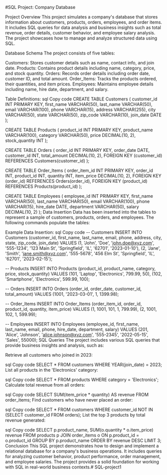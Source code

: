 #SQL Project: Company Database



Project Overview
This project simulates a company's database that stores information about customers, products, orders, employees, and order items. It includes SQL queries for data analysis and business insights such as total revenue, order details, customer behavior, and employee salary analysis. The project showcases how to manage and analyze structured data using SQL.

Database Schema
The project consists of five tables:

Customers: Stores customer details such as name, contact info, and join date.
Products: Contains product details including name, category, price, and stock quantity.
Orders: Records order details including order date, customer ID, and total amount.
Order_Items: Tracks the products ordered, their quantities, and item prices.
Employees: Maintains employee details including name, hire date, department, and salary.

Table Definitions:
sql
Copy code
CREATE TABLE Customers (
    customer_id INT PRIMARY KEY,
    first_name VARCHAR(50),
    last_name VARCHAR(50),
    email VARCHAR(100),
    phone VARCHAR(15),
    address VARCHAR(255),
    city VARCHAR(50),
    state VARCHAR(50),
    zip_code VARCHAR(10),
    join_date DATE
);

CREATE TABLE Products (
    product_id INT PRIMARY KEY,
    product_name VARCHAR(100),
    category VARCHAR(50),
    price DECIMAL(10, 2),
    stock_quantity INT
);

CREATE TABLE Orders (
    order_id INT PRIMARY KEY,
    order_date DATE,
    customer_id INT,
    total_amount DECIMAL(10, 2),
    FOREIGN KEY (customer_id) REFERENCES Customers(customer_id)
);

CREATE TABLE Order_Items (
    order_item_id INT PRIMARY KEY,
    order_id INT,
    product_id INT,
    quantity INT,
    item_price DECIMAL(10, 2),
    FOREIGN KEY (order_id) REFERENCES Orders(order_id),
    FOREIGN KEY (product_id) REFERENCES Products(product_id)
);

CREATE TABLE Employees (
    employee_id INT PRIMARY KEY,
    first_name VARCHAR(50),
    last_name VARCHAR(50),
    email VARCHAR(100),
    phone VARCHAR(15),
    hire_date DATE,
    department VARCHAR(50),
    salary DECIMAL(10, 2)
);
Data Insertion
Data has been inserted into the tables to represent a sample of customers, products, orders, and employees. The following commands populate the tables:

Example Data Insertion:
sql
Copy code
-- Customers
INSERT INTO Customers (customer_id, first_name, last_name, email, phone, address, city, state, zip_code, join_date)
VALUES (1, 'John', 'Doe', 'john.doe@xyz.com', '555-1234', '123 Main St', 'Springfield', 'IL', '62701', '2023-01-10'),
(2, 'Jane', 'Smith', 'jane.smith@xyz.com', '555-5678', '456 Elm St', 'Springfield', 'IL', '62701', '2023-02-15');

-- Products
INSERT INTO Products (product_id, product_name, category, price, stock_quantity)
VALUES (101, 'Laptop', 'Electronics', 799.99, 50), (102, 'Smartphone', 'Electronics', 599.99, 100);

-- Orders
INSERT INTO Orders (order_id, order_date, customer_id, total_amount)
VALUES (1001, '2023-03-01', 1, 1399.98);

-- Order_Items
INSERT INTO Order_Items (order_item_id, order_id, product_id, quantity, item_price)
VALUES (1, 1001, 101, 1, 799.99), (2, 1001, 102, 1, 599.99);

-- Employees
INSERT INTO Employees (employee_id, first_name, last_name, email, phone, hire_date, department, salary)
VALUES (201, 'Alice', 'Johnson', 'alice.johnson@xyz.com', '555-2345', '2022-05-15', 'Sales', 55000);
SQL Queries
The project includes various SQL queries that provide business insights and analysis, such as:

Retrieve all customers who joined in 2023:

sql
Copy code
SELECT * FROM customers WHERE YEAR(join_date) = 2023;
List all products in the 'Electronics' category:

sql
Copy code
SELECT * FROM products WHERE category = 'Electronics';
Calculate total revenue from all orders:

sql
Copy code
SELECT SUM(item_price * quantity) AS revenue FROM order_items;
Find customers who have never placed an order:

sql
Copy code
SELECT * FROM customers WHERE customer_id NOT IN (SELECT customer_id FROM orders);
List the top 3 products by total revenue generated:

sql
Copy code
SELECT p.product_name, SUM(o.quantity * o.item_price) revenue
FROM products p JOIN order_items o ON p.product_id = o.product_id
GROUP BY p.product_name ORDER BY revenue DESC LIMIT 3;
Conclusion
This SQL project demonstrates how to design and implement a relational database for a company's business operations. It includes queries for analyzing customer behavior, product performance, order management, and employee salaries. The project provides a solid foundation for working with SQL in real-world business contexts.# SQL-project1
